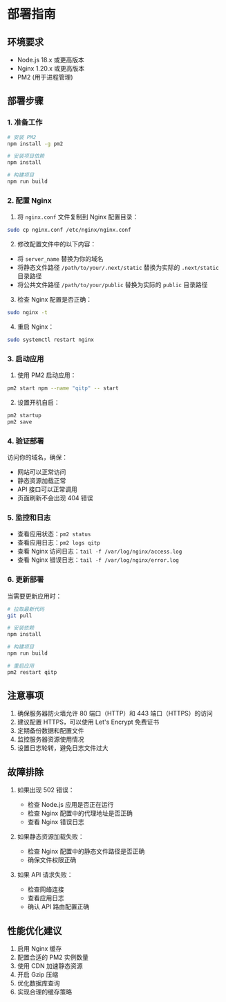 # 部署指南

## 环境要求

- Node.js 18.x 或更高版本
- Nginx 1.20.x 或更高版本
- PM2 (用于进程管理)

## 部署步骤

### 1. 准备工作

```bash
# 安装 PM2
npm install -g pm2

# 安装项目依赖
npm install

# 构建项目
npm run build
```

### 2. 配置 Nginx

1. 将 `nginx.conf` 文件复制到 Nginx 配置目录：
```bash
sudo cp nginx.conf /etc/nginx/nginx.conf
```

2. 修改配置文件中的以下内容：
- 将 `server_name` 替换为你的域名
- 将静态文件路径 `/path/to/your/.next/static` 替换为实际的 `.next/static` 目录路径
- 将公共文件路径 `/path/to/your/public` 替换为实际的 `public` 目录路径

3. 检查 Nginx 配置是否正确：
```bash
sudo nginx -t
```

4. 重启 Nginx：
```bash
sudo systemctl restart nginx
```

### 3. 启动应用

1. 使用 PM2 启动应用：
```bash
pm2 start npm --name "qitp" -- start
```

2. 设置开机自启：
```bash
pm2 startup
pm2 save
```

### 4. 验证部署

访问你的域名，确保：
- 网站可以正常访问
- 静态资源加载正常
- API 接口可以正常调用
- 页面刷新不会出现 404 错误

### 5. 监控和日志

- 查看应用状态：`pm2 status`
- 查看应用日志：`pm2 logs qitp`
- 查看 Nginx 访问日志：`tail -f /var/log/nginx/access.log`
- 查看 Nginx 错误日志：`tail -f /var/log/nginx/error.log`

### 6. 更新部署

当需要更新应用时：

```bash
# 拉取最新代码
git pull

# 安装依赖
npm install

# 构建项目
npm run build

# 重启应用
pm2 restart qitp
```

## 注意事项

1. 确保服务器防火墙允许 80 端口（HTTP）和 443 端口（HTTPS）的访问
2. 建议配置 HTTPS，可以使用 Let's Encrypt 免费证书
3. 定期备份数据和配置文件
4. 监控服务器资源使用情况
5. 设置日志轮转，避免日志文件过大

## 故障排除

1. 如果出现 502 错误：
   - 检查 Node.js 应用是否正在运行
   - 检查 Nginx 配置中的代理地址是否正确
   - 查看 Nginx 错误日志

2. 如果静态资源加载失败：
   - 检查 Nginx 配置中的静态文件路径是否正确
   - 确保文件权限正确

3. 如果 API 请求失败：
   - 检查网络连接
   - 查看应用日志
   - 确认 API 路由配置正确

## 性能优化建议

1. 启用 Nginx 缓存
2. 配置合适的 PM2 实例数量
3. 使用 CDN 加速静态资源
4. 开启 Gzip 压缩
5. 优化数据库查询
6. 实现合理的缓存策略 